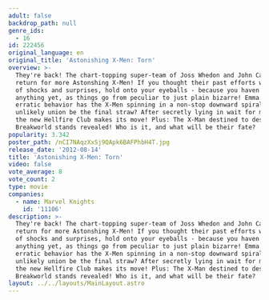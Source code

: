 ```yaml
---
adult: false
backdrop_path: null
genre_ids:
  - 16
id: 222456
original_language: en
original_title: 'Astonishing X-Men: Torn'
overview: >-
  They're back! The chart-topping super-team of Joss Whedon and John Cassaday
  return for more Astonshing X-Men! If you thought their past efforts were full
  of shocks and surprises, hold onto your eyeballs - because you haven't seen
  anything yet, as things go from peculiar to just plain bizarre! Emma Frost's
  erratic behavior has the X-Men spinning in a non-stop downward spiral. Will an
  unlikely union be the final straw? After secretly lying in wait for months,
  the new Hellfire Club makes its move! Plus: The X-Man destined to destroy the
  Breakworld stands revealed! Who is it, and what will be their fate?
popularity: 3.342
poster_path: /nCI7NAqzXxSj9QApk6BAFPhbH4T.jpg
release_date: '2012-08-14'
title: 'Astonishing X-Men: Torn'
video: false
vote_average: 8
vote_count: 2
type: movie
companies:
  - name: Marvel Knights
    id: '11106'
description: >-
  They're back! The chart-topping super-team of Joss Whedon and John Cassaday
  return for more Astonshing X-Men! If you thought their past efforts were full
  of shocks and surprises, hold onto your eyeballs - because you haven't seen
  anything yet, as things go from peculiar to just plain bizarre! Emma Frost's
  erratic behavior has the X-Men spinning in a non-stop downward spiral. Will an
  unlikely union be the final straw? After secretly lying in wait for months,
  the new Hellfire Club makes its move! Plus: The X-Man destined to destroy the
  Breakworld stands revealed! Who is it, and what will be their fate?
layout: ../../layouts/MainLayout.astro
---
```


